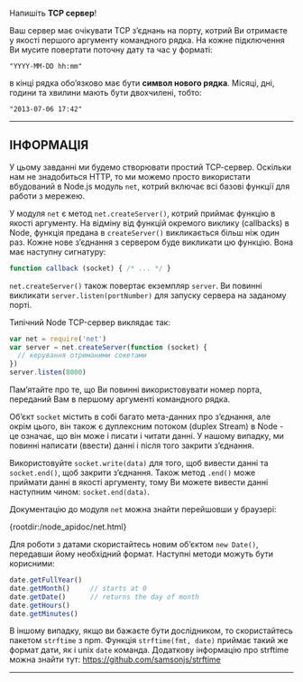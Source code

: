 Напишіть **TCP сервер**!

Ваш сервер має очікувати TCP з’єднань на порту, котрий Ви отримаєте у якості першого аргументу командного рядка. На кожне підключення Ви мусите повертати поточну дату та час у форматі:

```
"YYYY-MM-DD hh:mm"
```

в кінці рядка обо’язково має бути **символ нового рядка**. Місяці, дні, години та хвилини мають бути двохчилені, тобто:

```
"2013-07-06 17:42"
```

----------------------------------------------------------------------
## ІНФОРМАЦІЯ

У цьому завданні ми будемо створювати простий ТСР-сервер. Оскільки нам не знадобиться HTTP, то ми можемо просто використати вбудований в Node.js модуль `net`, котрий включає всі базові функції для работи з мережею.

У модуля `net` є метод `net.createServer()`, котрий приймає функцію в якості аргументу. На відміну від функцій окремого виклику (callbacks) в Node, функція предана в `createServer()` викликається більш ніж один раз. Кожне нове з’єднання з сервером буде викликати цю функцію. Вона має наступну сигнатуру:

```js
function callback (socket) { /* ... */ }
```

`net.createServer()` також повертає екземпляр `server`. Ви повинні викликати `server.listen(portNumber)` для запуску сервера на заданому порті.

Типічний Node TCP-сервер виклядає так:

```js
var net = require('net')
var server = net.createServer(function (socket) {
  // керування отриманими сокетами
})
server.listen(8000)
```

Пам’ятайте про те, що Ви повинні використовувати номер порта, переданий Вам в першому аргументі командного рядка.

Об’єкт `socket` містить в собі багато мета-данних про з’єднання, але окрім цього, він також є дуплексним потоком (duplex Stream) в Node - це означає, що він може і писати і читати данні. У нашому випадку, ми повинні написати (ввести) данні і після того закрити з’єднання.

Використовуйте `socket.write(data)` для того, щоб вивести данні та `socket.end()`, щоб закрити з’єднання. Також метод `.end()` може приймати данні в якості аргументу, тому Ви можете вивести данні наступним чином: `socket.end(data)`.

Документацію до модуля `net` можна знайти перейшовши у браузері:

  {rootdir:/node_apidoc/net.html}

Для роботи з датами скористайтесь новим об’єктом `new Date()`, передавши йому необхідний формат. Наступні методи можуть бути корисними:

```js
date.getFullYear()
date.getMonth()     // starts at 0
date.getDate()      // returns the day of month
date.getHours()
date.getMinutes()
```

В іншому випадку, якщо ви бажаєте бути дослідником, то скористайтесь пакетом `strftime` з npm. Функція `strftime(fmt, date)` приймає такий же формат дати, як і unix `date` команда. Додаткову інформацію про strftime можна знайти тут: https://github.com/samsonjs/strftime

----------------------------------------------------------------------

